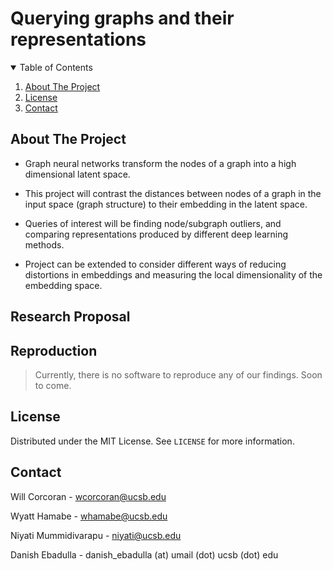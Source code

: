 # Querying graphs and their representations

<!-- TABLE OF CONTENTS -->
<details open="open">
  <summary>Table of Contents</summary>
  <ol>
    <li>
      <a href="#about-the-project">About The Project</a>
    </li>
    <li><a href="#license">License</a></li>
    <li><a href="#contact">Contact</a></li>
  </ol>
</details>

<!-- ABOUT THE PROJECT -->

## About The Project
- Graph neural networks transform the nodes of a graph into a high dimensional latent space.

- This project will contrast the distances between nodes of a graph in the input space (graph structure) to their embedding in the latent space.

- Queries of interest will be finding node/subgraph outliers, and comparing representations produced by different deep learning methods.

- Project can be extended to consider different ways of reducing distortions in embeddings and measuring the local dimensionality of the embedding space.
<!-- LICENSE -->

## Research Proposal
<object data="../frameworks-and-solutions/assets/SinghProjectProposal-Final-Final.pdf" width="1000" height="1000" type='application/pdf'></object>

## Reproduction
> Currently, there is no software to reproduce any of our findings. Soon to come.

## License

Distributed under the MIT License. See `LICENSE` for more information.

<!-- CONTACT -->

## Contact

Will Corcoran - wcorcoran@ucsb.edu

Wyatt Hamabe - whamabe@ucsb.edu

Niyati Mummidivarapu - niyati@ucsb.edu

Danish Ebadulla - danish_ebadulla (at) umail (dot) ucsb (dot) edu
